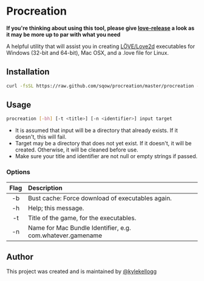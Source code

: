 # Procreation

**If you're thinking about using this tool, please give [love-release](https://github.com/MisterDA/love-release) a look as it may be more up to par with what you need**

A helpful utility that will assist you in creating [LÖVE/Love2d](http://love2d.org/) executables for Windows (32-bit and 64-bit), Mac OSX, and a .love file for Linux.

## Installation

```sh
curl -fsSL https://raw.github.com/sqow/procreation/master/procreation -o /usr/local/bin/procreation; chmod a+x /usr/local/bin/procreation;
```

## Usage

```sh
procreation [-bh] [-t <title>] [-n <identifier>] input target
```

- It is assumed that input will be a directory that already exists. If it doesn't, this will fail.
- Target may be a directory that does not yet exist. If it doesn't, it will be created. Otherwise, it will be cleaned before use.
- Make sure your title and identifier are not null or empty strings if passed.

### Options
|   Flag    |   Description                                                         |
|:---------:|:----------------------------------------------------------------------|
|   -b      |   Bust cache: Force download of executables again.                    |
|   -h      |   Help; this message.                                                 |
|   -t      |   Title of the game, for the executables.                             |
|   -n      |   Name for Mac Bundle Identifier, e.g. com.whatever.gamename          |


## Author

This project was created and is maintained by [@kylekellogg](https://twitter.com/kylekellogg)
